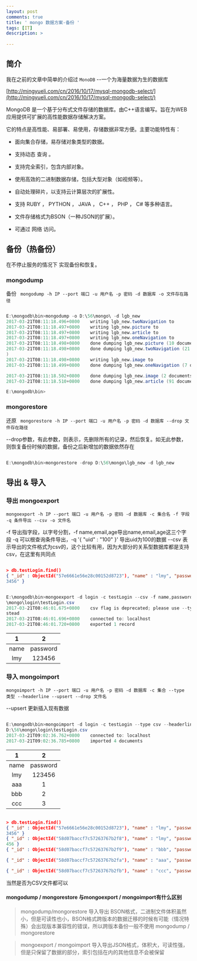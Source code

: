 ```yaml
---
layout: post
comments: true
title: ' mongo 数据方案-备份 '
tags: [IT]
description: >
  
---
```



## 简介 

我在之前的文章中简单的介绍过 `MonoDB` --一个为海量数据为生的数据库

[http://mingyueli.com/cn/2016/10/17/mysql-mongodb-select/](http://mingyueli.com/cn/2016/10/17/mysql-mongodb-select/)

MongoDB 是一个基于分布式文件存储的数据库。由C++语言编写。旨在为WEB应用提供可扩展的高性能数据存储解决方案。

它的特点是高性能、易部署、易使用，存储数据非常方便。主要功能特性有：

* 面向集合存储，易存储对象类型的数据。

* 支持动态 查询 。

* 支持完全索引，包含内部对象。

* 使用高效的二进制数据存储，包括大型对象（如视频等）。

* 自动处理碎片，以支持云计算层次的扩展性。

* 支持 RUBY ， PYTHON ， JAVA ， C++ ， PHP ， C# 等多种语言。

* 文件存储格式为BSON（一种JSON的扩展）。

* 可通过 网络 访问。


## 备份（热备份）

在不停止服务的情况下 实现备份和恢复。

### mongodump
备份
` mongodump -h IP --port 端口 -u 用户名 -p 密码 -d 数据库 -o 文件存在路径`

```powershell

E:\mongodb\bin>mongodump -o D:\56\mongo\ -d lgb_new
2017-03-21T08:11:18.496+0800    writing lgb_new.twoNavigation to
2017-03-21T08:11:18.497+0800    writing lgb_new.picture to
2017-03-21T08:11:18.497+0800    writing lgb_new.article to
2017-03-21T08:11:18.497+0800    writing lgb_new.oneNavigation to
2017-03-21T08:11:18.498+0800    done dumping lgb_new.picture (10 documents)
2017-03-21T08:11:18.498+0800    done dumping lgb_new.twoNavigation (21 documents
)
2017-03-21T08:11:18.498+0800    writing lgb_new.image to
2017-03-21T08:11:18.499+0800    done dumping lgb_new.oneNavigation (7 documents)

2017-03-21T08:11:18.502+0800    done dumping lgb_new.image (2 documents)
2017-03-21T08:11:18.510+0800    done dumping lgb_new.article (91 documents)

E:\mongodb\bin>

```

### mongorestore
还原
` mongorestore -h IP --port 端口 -u 用户名 -p 密码 -d 数据库 --drop 文件存在路径`

--drop参数，有此参数，则表示，先删除所有的记录，然后恢复。如无此参数，则恢复备份时候的数据，备份之后新增加的数据依然存在

```powershell

E:\mongodb\bin>mongorestore -drop D:\56\mongo\lgb_new -d lgb_new

```

## 导出 & 导入

### 导出 mongoexport

`mongoexport -h IP --port 端口 -u 用户名 -p 密码 -d 数据库 -c 集合名 -f 字段 -q 条件导出 --csv -o 文件名`

-f    导出指字段，以字号分割，-f name,email,age导出name,email,age这三个字段
-q    可以根查询条件导出，-q '{ "uid" : "100" }' 导出uid为100的数据
--csv 表示导出的文件格式为csv的，这个比较有用，因为大部分的关系型数据库都是支持csv，在这里有共同点

```json

> db.testLogin.find()
{ "_id" : ObjectId("57e6661e56e28c00152d8723"), "name" : "lmy", "password" : "12
3456" }

```

```powershell

E:\mongodb\bin>mongoexport -d login -c testLogin --csv -f name,password -o D:\56
\mongo\login\testLogin.csv
2017-03-21T08:46:01.675+0800    csv flag is deprecated; please use --type=csv in
stead
2017-03-21T08:46:01.696+0800    connected to: localhost
2017-03-21T08:46:01.720+0800    exported 1 record

```

|1 | 2|
| :--: |:--:|
|name|	password|
|lmy	|123456|

### 导入 mongoimport 

` mongoimport -h IP --port 端口 -u 用户名 -p 密码 -d 数据库 -c 集合 --type 类型 --headerline --upsert --drop 文件名  `

--upsert 更新插入现有数据

```powershell

E:\mongodb\bin>mongoimport -d login -c testLogin --type csv --headerline --file
D:\56\mongo\login\testLogin.csv
2017-03-21T09:02:36.762+0800    connected to: localhost
2017-03-21T09:02:36.785+0800    imported 4 documents

```

|1 | 2|
| :--: |:--:|
|name|	password|
|lmy	|123456|
|aaa|	1|
|bbb|	2|
|ccc	|3|

```json

> db.testLogin.find()
{ "_id" : ObjectId("57e6661e56e28c00152d8723"), "name" : "lmy", "password" : "12
3456" }
{ "_id" : ObjectId("58d07baccf7c57263767b2f8"), "name" : "lmy", "password" : 123
456 }
{ "_id" : ObjectId("58d07baccf7c57263767b2f9"), "name" : "bbb", "password" : 2 }

{ "_id" : ObjectId("58d07baccf7c57263767b2fa"), "name" : "aaa", "password" : 1 }

{ "_id" : ObjectId("58d07baccf7c57263767b2fb"), "name" : "ccc", "password" : 3 }

```

当然是否为CSV文件都可以

#### mongodump / mongorestore 与mongoexport / mongoimport有什么区别

> mongodump/mongorestore 导入导出 BSON格式，二进制文件体积虽然小，但是可读性也小，BSON格式跨版本的数据迁移的时候有可能（情况特殊）会出现版本兼容性的错误，所以跨版本备份一般不使用 mongodump / mongorestore

> mongoexport / mongoimport 导入导出JSON格式，体积大，可读性强，但是只保留了数据的部分，索引包括在内的其他信息不会被保留



